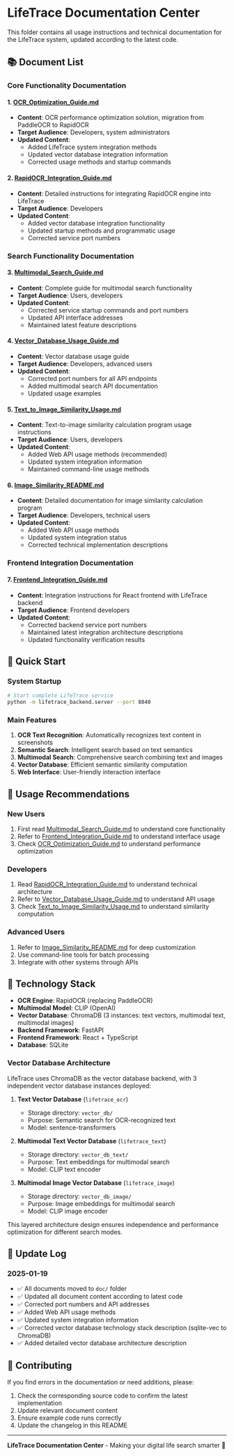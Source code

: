 # LifeTrace Documentation Center

This folder contains all usage instructions and technical documentation for the LifeTrace system, updated according to the latest code.

## 📚 Document List

### Core Functionality Documentation

#### 1. [OCR_Optimization_Guide.md](./OCR_优化说明.md)
- **Content**: OCR performance optimization solution, migration from PaddleOCR to RapidOCR
- **Target Audience**: Developers, system administrators
- **Updated Content**: 
  - Added LifeTrace system integration methods
  - Updated vector database integration information
  - Corrected usage methods and startup commands

#### 2. [RapidOCR_Integration_Guide.md](./RapidOCR集成说明.md)
- **Content**: Detailed instructions for integrating RapidOCR engine into LifeTrace
- **Target Audience**: Developers
- **Updated Content**:
  - Added vector database integration functionality
  - Updated startup methods and programmatic usage
  - Corrected service port numbers

### Search Functionality Documentation

#### 3. [Multimodal_Search_Guide.md](./multimodal_search_guide.md)
- **Content**: Complete guide for multimodal search functionality
- **Target Audience**: Users, developers
- **Updated Content**:
  - Corrected service startup commands and port numbers
  - Updated API interface addresses
  - Maintained latest feature descriptions

#### 4. [Vector_Database_Usage_Guide.md](./vector_db_usage.md)
- **Content**: Vector database usage guide
- **Target Audience**: Developers, advanced users
- **Updated Content**:
  - Corrected port numbers for all API endpoints
  - Added multimodal search API documentation
  - Updated usage examples

#### 5. [Text_to_Image_Similarity_Usage.md](./text_to_image_similarity_usage.md)
- **Content**: Text-to-image similarity calculation program usage instructions
- **Target Audience**: Users, developers
- **Updated Content**:
  - Added Web API usage methods (recommended)
  - Updated system integration information
  - Maintained command-line usage methods

#### 6. [Image_Similarity_README.md](./README_image_similarity.md)
- **Content**: Detailed documentation for image similarity calculation program
- **Target Audience**: Developers, technical users
- **Updated Content**:
  - Added Web API usage methods
  - Updated system integration status
  - Corrected technical implementation descriptions

### Frontend Integration Documentation

#### 7. [Frontend_Integration_Guide.md](./前端集成说明.md)
- **Content**: Integration instructions for React frontend with LifeTrace backend
- **Target Audience**: Frontend developers
- **Updated Content**:
  - Corrected backend service port numbers
  - Maintained latest integration architecture descriptions
  - Updated functionality verification results

## 🚀 Quick Start

### System Startup
```bash
# Start complete LifeTrace service
python -m lifetrace_backend.server --port 8840
```

### Main Features
1. **OCR Text Recognition**: Automatically recognizes text content in screenshots
2. **Semantic Search**: Intelligent search based on text semantics
3. **Multimodal Search**: Comprehensive search combining text and images
4. **Vector Database**: Efficient semantic similarity computation
5. **Web Interface**: User-friendly interaction interface

## 📖 Usage Recommendations

### New Users
1. First read [Multimodal_Search_Guide.md](./multimodal_search_guide.md) to understand core functionality
2. Refer to [Frontend_Integration_Guide.md](./前端集成说明.md) to understand interface usage
3. Check [OCR_Optimization_Guide.md](./OCR_优化说明.md) to understand performance optimization

### Developers
1. Read [RapidOCR_Integration_Guide.md](./RapidOCR集成说明.md) to understand technical architecture
2. Refer to [Vector_Database_Usage_Guide.md](./vector_db_usage.md) to understand API usage
3. Check [Text_to_Image_Similarity_Usage.md](./text_to_image_similarity_usage.md) to understand similarity computation

### Advanced Users
1. Refer to [Image_Similarity_README.md](./README_image_similarity.md) for deep customization
2. Use command-line tools for batch processing
3. Integrate with other systems through APIs

## 🔧 Technology Stack

- **OCR Engine**: RapidOCR (replacing PaddleOCR)
- **Multimodal Model**: CLIP (OpenAI)
- **Vector Database**: ChromaDB (3 instances: text vectors, multimodal text, multimodal images)
- **Backend Framework**: FastAPI
- **Frontend Framework**: React + TypeScript
- **Database**: SQLite

### Vector Database Architecture
LifeTrace uses ChromaDB as the vector database backend, with 3 independent vector database instances deployed:

1. **Text Vector Database** (`lifetrace_ocr`)
   - Storage directory: `vector_db/`
   - Purpose: Semantic search for OCR-recognized text
   - Model: sentence-transformers

2. **Multimodal Text Vector Database** (`lifetrace_text`)
   - Storage directory: `vector_db_text/`
   - Purpose: Text embeddings for multimodal search
   - Model: CLIP text encoder

3. **Multimodal Image Vector Database** (`lifetrace_image`)
   - Storage directory: `vector_db_image/`
   - Purpose: Image embeddings for multimodal search
   - Model: CLIP image encoder

This layered architecture design ensures independence and performance optimization for different search modes.

## 📝 Update Log

### 2025-01-19
- ✅ All documents moved to `doc/` folder
- ✅ Updated all document content according to latest code
- ✅ Corrected port numbers and API addresses
- ✅ Added Web API usage methods
- ✅ Updated system integration information
- ✅ Corrected vector database technology stack description (sqlite-vec to ChromaDB)
- ✅ Added detailed vector database architecture description

## 🤝 Contributing

If you find errors in the documentation or need additions, please:
1. Check the corresponding source code to confirm the latest implementation
2. Update relevant document content
3. Ensure example code runs correctly
4. Update the changelog in this README

---

**LifeTrace Documentation Center** - Making your digital life search smarter 🎉
